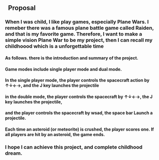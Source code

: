## &nbsp;  **Proposal**
### When I was child, I like play games, especially Plane Wars. I remeber there was a famous plane battle game called Raiden, and that is my favorite game. Therefore, I want to make a simple vision Plane War to be my project, then I can recall my childhoood which is a   unforgettable time<br> 
#### As follows. there is the introduction and summary of the project.<br>
#### Game modes include single player mode and dual mode.<br>
#### In the single player mode, the player controls the spacecraft action by ↑↓←→, and the J key launches the projectile<br>
#### in the double mode, the player controls the spacecraft by ↑↓←→, the J key launches the projectile,<br>
#### and the player controls the spacecraft by wsad, the space bar Launch a projectile.<br>
#### Each time an asteroid (or meteorite) is crushed, the player scores one. If all players are hit by an asteroid, the game ends.<br>
### I hope I can achieve this project, and complete childhood dream.


